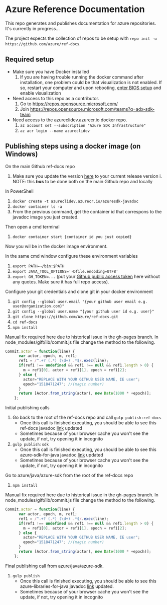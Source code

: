 # Azure Reference Documentation

This repo generates and publishes documentation for azure repositories. It's currently in progress...

The project expects the collection of repos to be setup with `repo init -u https://github.com/azure/ref-docs`.

## Required setup

- Make sure you have Docker installed
  1. If you are having trouble running the docker command after installation, one problem could be that visualization is not enabled. If so, restart your computer and upon rebooting, [enter BIOS setup](https://www.makeuseof.com/tag/enter-bios-computer/) and enable visualization
- Need access to this repo as a contributor.
  1. Go to https://repos.opensource.microsoft.com/ 
  2. Join https://repos.opensource.microsoft.com/teams?q=adx-sdk-team
- Need access to the azureclidev.azurecr.io docker repo.
  1. `az account set --subscription "Azure SDK Infrastructure"`
  2. `az acr login --name azureclidev`

## Publishing steps using a docker image (on Windows)

On the main Github ref-docs repo

1. Make sure you update the version [here](https://github.com/Azure/ref-docs/blob/master/default.xml#L8) to your current release version
  i. NOTE: this ***has*** to be done both on the main Github repo and locally

In PowerShell

1. `docker create -t azureclidev.azurecr.io/azuresdk-javadoc`
2. `docker container ls -a`
3. From the previous command, get the container id that correspons to the javadoc image you just created.

Then open a cmd terminal

1. `docker container start {container id you just copied}`

Now you wil be in the docker image environment.

In the same cmd window configure these environment variables

1. `export PATH=~/bin:$PATH`
2. `export JAVA_TOOL_OPTIONS='-Dfile.encoding=UTF8'`
3. `export GH_TOKEN=...` (put your [Github public access token](https://help.github.com/en/articles/creating-a-personal-access-token-for-the-command-line) here without any quotes. Make sure it has full repo access).

Configure your git credentials and clone git in your docker environment

1. `git config --global user.email "{your github user email e.g. user@organization.com}"`
2. `git config --global user.name "{your github user id e.g. user}"`
3. `git clone https://github.com/Azure/ref-docs.git`
4. `cd ref-docs`
5. `npm install`

Manual fix required here due to historical issue in the gh-pages branch. In node_modules/gift/lib/commit.js file change the method to the following.

``` javascript
Commit.actor = function(line) {
      var actor, epoch, m, ref1;
      ref1 = /^.+? (.*) (\d+) .*$/.exec(line);
      if(ref1 !== undefined && ref1 !== null && ref1.length > 0) {
        m = ref1[0], actor = ref1[1], epoch = ref1[2];
      } else {
        actor="REPLACE WITH YOUR GITHUB USER NAME, IE user";
        epoch="1518471247"; //(magic number)
      }
      return [Actor.from_string(actor), new Date(1000 * +epoch)];
    };
```

Initial publishing calls

1. Go back to the root of the ref-docs repo and call `gulp publish:ref-docs`
    - Once this call is finished executing, you should be able to see this ref-docs javadoc [link](http://azure.github.io/ref-docs/java/) updated
    - Sometimes because of your browser cache you won't see the update, if not, try opening it in incognito
2. `gulp publish:sdk`
    - Once this call is finished executing, you should be able to see this azure-sdk-for-java javadoc [link](http://azure.github.io/azure-sdk-for-java/) updated
    - Sometimes because of your browser cache you won't see the update, if not, try opening it in incognito

Go to azure/java/azure-sdk from the root of the ref-docs repo

1. `npm install`

Manual fix required here due to historical issue in the gh-pages branch. In node_modules/gift/lib/commit.js file change the method to the following.

``` javascript
Commit.actor = function(line) {
      var actor, epoch, m, ref1;
      ref1 = /^.+? (.*) (\d+) .*$/.exec(line);
      if(ref1 !== undefined && ref1 !== null && ref1.length > 0) {
        m = ref1[0], actor = ref1[1], epoch = ref1[2];
      } else {
        actor="REPLACE WITH YOUR GITHUB USER NAME, IE user";
        epoch="1518471247"; //(magic number)
      }
      return [Actor.from_string(actor), new Date(1000 * +epoch)];
    };
```

Final publishing call from azure/java/azure-sdk.

1. `gulp publish`
    - Once this call is finished executing, you should be able to see this azure-libraries-for-java javadoc [link](https://azure.github.io/azure-libraries-for-java/) updated.
    - Sometimes because of your browser cache you won't see the update, if not, try opening it in incognito
